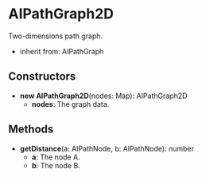 # AIPathGraph2D

Two-dimensions path graph.
- inherit from: AIPathGraph
## Constructors
* **new AIPathGraph2D**(nodes: Map): AIPathGraph2D   
  * **nodes**: The graph data.
## Methods
* **getDistance**(a: AIPathNode, b: AIPathNode): number   
  * **a**: The node A.
  * **b**: The node B.

